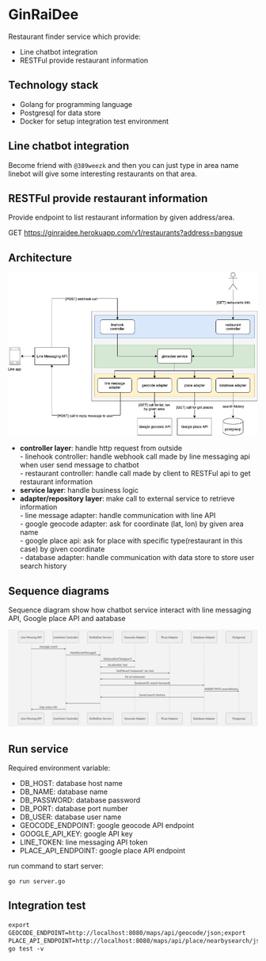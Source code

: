 # GinRaiDee    
 Restaurant finder service which provide:    
    
 - Line chatbot integration    
 - RESTFul provide restaurant information    
  
## Technology stack  
 - Golang for programming language  
 - Postgresql for data store  
 - Docker for setup integration test environment    
    
## Line chatbot integration    
 Become friend with `@389weezk` and then you can just type in area name linebot will give some interesting restaurants on that area.    
    
## RESTFul provide restaurant information    
 Provide endpoint to list restaurant information by given address/area.    
    
 GET https://ginraidee.herokuapp.com/v1/restaurants?address=bangsue    
## Architecture    
 ![enter image description here](https://raw.githubusercontent.com/tsongpon/ginraidee/master/diagram/architecture.png)    
    
- **controller layer**: handle http request from outside    
      - linehook controller: handle webhook call made by line messaging api when user send message to chatbot    
      - restaurant controller: handle call  made by client to RESTFul api to get restaurant information     
- **service layer**: handle business logic    
- **adapter/repository layer**: make call to external service to retrieve information    
      - line message adapter: handle communication with line API    
      - google geocode adapter: ask for coordinate (lat, lon) by given area name    
      - google place api: ask for place with specific type(restaurant in this case) by   given coordinate    
      - database adapter: handle communication with data store to store user search history    
    
## Sequence diagrams    
 Sequence diagram show how chatbot service interact with line messaging API, Google place API and aatabase    
    
![enter image description here](https://raw.githubusercontent.com/tsongpon/ginraidee/master/diagram/sequence.png)

## Run service  
 Required environment variable:
 - DB_HOST: database host name
 - DB_NAME: database name
 - DB_PASSWORD: database password
 - DB_PORT: database port number
 - DB_USER: database user name
 - GEOCODE_ENDPOINT: google geocode API endpoint
 - GOOGLE_API_KEY: google API key
 - LINE_TOKEN: line messaging API token
 - PLACE_API_ENDPOINT: google place API endpoint

run command to start server:

    go run server.go

## Integration test

    export GEOCODE_ENDPOINT=http://localhost:8080/maps/api/geocode/json;export PLACE_API_ENDPOINT=http://localhost:8080/maps/api/place/nearbysearch/json;  go test -v